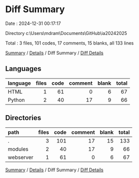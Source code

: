 # Diff Summary

Date : 2024-12-31 00:17:17

Directory c:\\Users\\mdram\\Documents\\GitHub\\ia20242025

Total : 3 files,  101 codes, 17 comments, 15 blanks, all 133 lines

[Summary](results.md) / [Details](details.md) / Diff Summary / [Diff Details](diff-details.md)

## Languages
| language | files | code | comment | blank | total |
| :--- | ---: | ---: | ---: | ---: | ---: |
| HTML | 1 | 61 | 0 | 6 | 67 |
| Python | 2 | 40 | 17 | 9 | 66 |

## Directories
| path | files | code | comment | blank | total |
| :--- | ---: | ---: | ---: | ---: | ---: |
| . | 3 | 101 | 17 | 15 | 133 |
| modules | 2 | 40 | 17 | 9 | 66 |
| webserver | 1 | 61 | 0 | 6 | 67 |

[Summary](results.md) / [Details](details.md) / Diff Summary / [Diff Details](diff-details.md)
